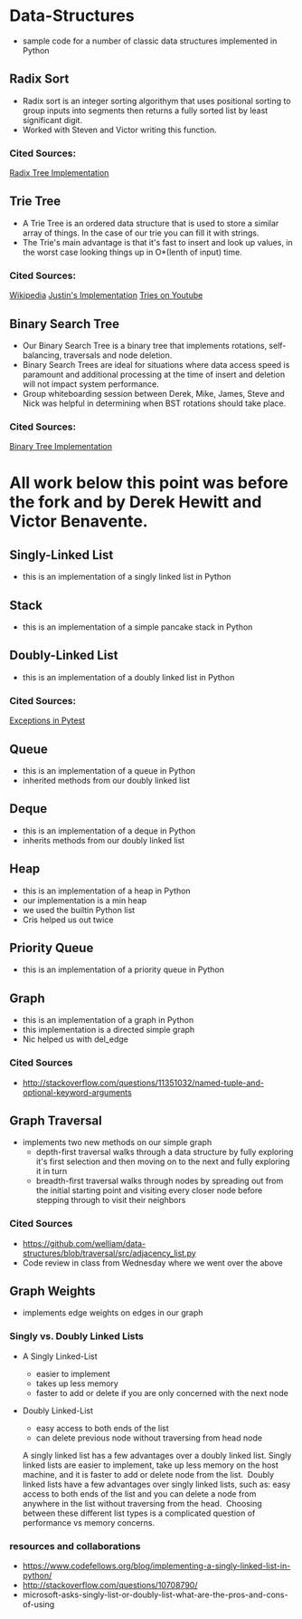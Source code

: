 # Data-Structures
- sample code for a number of classic data structures implemented in Python  

## Radix Sort
- Radix sort is an integer sorting algorithym that uses positional sorting to group inputs into segments then returns a fully sorted list by least significant digit.
- Worked with Steven and Victor writing this function.

### Cited Sources:
[Radix Tree Implementation](http://www.geekviewpoint.com/python/sorting/radixsort)

## Trie Tree
- A Trie Tree is an ordered data structure that is used to store a similar array of things.  In the case of our trie you can fill it with strings.
- The Trie's main advantage is that it's fast to insert and look up values, in the worst case looking things up in O*(lenth of input) time.

### Cited Sources:
[Wikipedia](https://en.wikipedia.org/wiki/Trie)
[Justin's Implementation](https://github.com/welliam/data-structures)
[Tries on Youtube](https://www.youtube.com/watch?v=RIUY7ieyH40)

## Binary Search Tree
- Our Binary Search Tree is a binary tree that implements rotations, self-balancing, traversals and node deletion.
- Binary Search Trees are ideal for situations where data access speed is paramount and additional processing at the time of insert and deletion will not impact system performance.
- Group whiteboarding session between Derek, Mike, James, Steve and Nick was helpful in determining when BST rotations should take place.

### Cited Sources:
[Binary Tree Implementation](http://interactivepython.org/runestone/static/pythonds/Trees/SearchTreeImplementation.html)

# All work below this point was before the fork and by Derek Hewitt and Victor Benavente.

## Singly-Linked List  
- this is an implementation of a singly linked list in Python  

## Stack  
- this is an implementation of a simple pancake stack in Python  

## Doubly-Linked List  
- this is an implementation of a doubly linked list in Python  

### Cited Sources:  
[Exceptions in Pytest](http://stackoverflow.com/questions/23337471/how-to-properly-assert-that-exception-raises-in-pytest)

## Queue  
- this is an implementation of a queue in Python  
- inherited methods from our doubly linked list  

## Deque
 - this is an implementation of a deque in Python  
 - inherits methods from our doubly linked list  

## Heap
 - this is an implementation of a heap in Python  
 - our implementation is a min heap  
 - we used the builtin Python list  
 - Cris helped us out twice  

## Priority Queue  
 - this is an implementation of a priority queue in Python  

## Graph  
- this is an implementation of a graph in Python  
- this implementation is a directed simple graph  
- Nic helped us with del_edge  

### Cited Sources
  - http://stackoverflow.com/questions/11351032/named-tuple-and-optional-keyword-arguments  

## Graph Traversal  
- implements two new methods on our simple graph  
  - depth-first traversal walks through a data structure by fully exploring it's first selection and then moving on to the next and fully exploring it in turn  
  - breadth-first traversal walks through nodes by spreading out from the initial starting point and visiting every closer node before stepping through to visit their neighbors  

### Cited Sources  
  - https://github.com/welliam/data-structures/blob/traversal/src/adjacency_list.py  
  - Code review in class from Wednesday where we went over the above  

## Graph Weights
- implements edge weights on edges in our graph

### Singly vs. Doubly Linked Lists  
- A Singly Linked-List  
  - easier to implement  
  - takes up less memory  
  - faster to add or delete if you are only concerned with the next node   
- Doubly Linked-List  
  - easy access to both ends of the list  
  - can delete previous node without traversing from head node  

  A singly linked list has a few advantages over a doubly linked list.  Singly linked lists are easier to implement, take up less memory on the host machine, and it is faster to add or delete node from the list.  Doubly linked lists have a few advantages over singly linked lists, such as: easy access to both ends of the list and you can delete a node from anywhere in the list without traversing from the head.  Choosing between these different list types is a complicated question of performance vs memory concerns.  


### resources and collaborations  
- https://www.codefellows.org/blog/implementing-a-singly-linked-list-in-python/  
- http://stackoverflow.com/questions/10708790/  
- microsoft-asks-singly-list-or-doubly-list-what-are-the-pros-and-cons-of-using  
